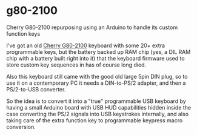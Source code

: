 # g80-2100
Cherry G80-2100 repurposing using an Arduino to handle its custom function keys

I've got an old [Cherry G80-2100](https://deskthority.net/wiki/Cherry_G80-2100) keyboard with some 20+ extra programmable keys, but the battery backed up RAM chip (yes, a DIL RAM chip with a battery built right into it) that the keyboard firmware used to store custom key sequences in has of course long died. 

Also this keyboard still came with the good old large 5pin DIN plug, so to use it on a contemporary PC it needs a DIN-to-PS/2 adapter, and then a PS/2-to-USB converter.

So the idea is to convert it into a "true" programmable USB keyboard by having a small Arduino board with USB HUD capabilities hidden inside the case converting the PS/2 signals into USB keystrokes internally, and also taking care of the extra function key to programmable keypress macro conversion.

